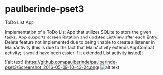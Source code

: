 # paulberinde-pset3
ToDo List App

Implementation of a ToDo List App that utilizes SQLite to store the given tasks. App supports screen Rotation and updates ListView after each Entry.
Delete feature not implemented due to  being unable to create a listener in MainActivity (this is due to the fact that MainActivity extends AppCompat activity; it would have been easier if it extended List activity insted); 

![alt text] (https://github.com/paulberinde/paulberinde-pset3/Screenshot_2016-05-09-10-43-24.png)
![alt text](https://github.com/paulberinde/paulberinde-pset3/Screenshot_2016-05-09-10-43-35.png)
